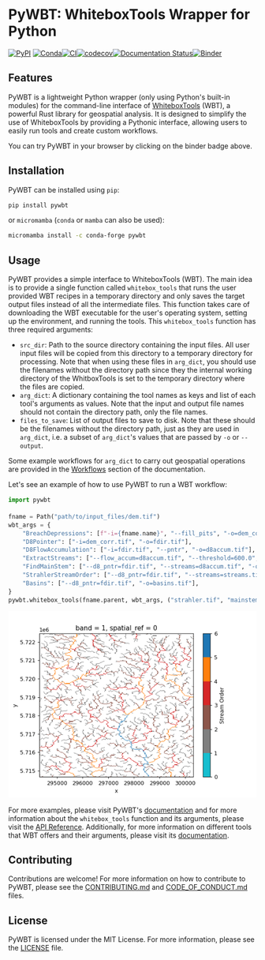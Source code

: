 # PyWBT: WhiteboxTools Wrapper for Python

[![PyPI](https://img.shields.io/pypi/v/pywbt)](https://pypi.org/project/pywbt/)
[![Conda](https://img.shields.io/conda/vn/conda-forge/pywbt)](https://anaconda.org/conda-forge/pywbt)[![CI](https://github.com/cheginit/pywbt/actions/workflows/test.yml/badge.svg)](https://github.com/cheginit/pywbt/actions/workflows/test.yml)[![codecov](https://codecov.io/gh/cheginit/pywbt/graph/badge.svg?token=U2638J9WKM)](https://codecov.io/gh/cheginit/pywbt)[![Documentation Status](https://readthedocs.org/projects/pywbt/badge/?version=latest)](https://pywbt.readthedocs.io/latest/?badge=latest)[![Binder](https://mybinder.org/badge_logo.svg)](https://mybinder.org/v2/gh/cheginit/pywbt/HEAD?labpath=docs%2Fexamples)

## Features

PyWBT is a lightweight Python wrapper (only using Python's built-in modules) for
the command-line interface of [WhiteboxTools](https://www.whiteboxgeo.com/) (WBT),
a powerful Rust library for geospatial analysis. It is designed to simplify the use of WhiteboxTools by providing a Pythonic interface, allowing users to easily
run tools and create custom workflows.

You can try PyWBT in your browser by clicking on the binder badge above.

## Installation

PyWBT can be installed using `pip`:

```bash
pip install pywbt
```

or `micromamba` (`conda` or `mamba` can also be used):

```bash
micromamba install -c conda-forge pywbt
```

## Usage

PyWBT provides a simple interface to WhiteboxTools (WBT). The main idea is to provide
a single function called `whitebox_tools` that runs the user provided WBT recipes in a
temporary directory and only saves the target output files instead of all the
intermediate files. This function takes care of downloading the WBT executable for
the user's operating system, setting up the environment, and running the tools.
This `whitebox_tools` function has three required arguments:

- `src_dir`:
Path to the source directory containing the input files. All user input files
will be copied from this directory to a temporary directory for processing.
Note that when using these files in ``arg_dict``, you should use the filenames
without the directory path since they the internal working directory of the
WhitboxTools is set to the temporary directory where the files are copied.
- `arg_dict`:
A dictionary containing the tool names as keys and list of each
tool's arguments as values. Note that the input and output file names should not
contain the directory path, only the file names.
- `files_to_save`:
List of output files to save to disk. Note that these should be the filenames
without the directory path, just as they are used in ``arg_dict``, i.e. a subset
of `arg_dict`'s values that are passed by ``-o`` or ``--output``.

Some example workflows for `arg_dict` to carry out geospatial operations are provided
in the [Workflows](https://pywbt.readthedocs.io/latest/workflows/) section of the
documentation.

Let's see an example of how to use PyWBT to run a WBT workflow:

``` py
import pywbt

fname = Path("path/to/input_files/dem.tif")
wbt_args = {
    "BreachDepressions": [f"-i={fname.name}", "--fill_pits", "-o=dem_corr.tif"],
    "D8Pointer": ["-i=dem_corr.tif", "-o=fdir.tif"],
    "D8FlowAccumulation": ["-i=fdir.tif", "--pntr", "-o=d8accum.tif"],
    "ExtractStreams": ["--flow_accum=d8accum.tif", "--threshold=600.0", "-o=streams.tif"],
    "FindMainStem": ["--d8_pntr=fdir.tif", "--streams=d8accum.tif", "-o=mainstem.tif"],
    "StrahlerStreamOrder": ["--d8_pntr=fdir.tif", "--streams=streams.tif", "-o=strahler.tif"],
    "Basins": ["--d8_pntr=fdir.tif", "-o=basins.tif"],
}
pywbt.whitebox_tools(fname.parent, wbt_args, ("strahler.tif", "mainstem.tif", "basins.tif"))
```

![strahler](https://raw.githubusercontent.com/cheginit/pywbt/main/docs/examples/images/stream_order.png)

For more examples, please visit PyWBT's [documentation](https://pywbt.readthedocs.io)
and for more information about the `whitebox_tools` function and its arguments, please
visit the
[API Reference](https://pywbt.readthedocs.io/latest/reference/#pywbt.pywbt.whitebox_tools).
Additionally, for more information on different tools that WBT offers and their
arguments, please visit its
[documentation](https://www.whiteboxgeo.com/manual/wbt_book/).

## Contributing

Contributions are welcome! For more information on how to contribute to PyWBT,
please see the [CONTRIBUTING.md](CONTRIBUTING.md) and
[CODE_OF_CONDUCT.md](CODE_OF_CONDUCT.md) files.

## License

PyWBT is licensed under the MIT License. For more information, please see the
[LICENSE](LICENSE) file.
